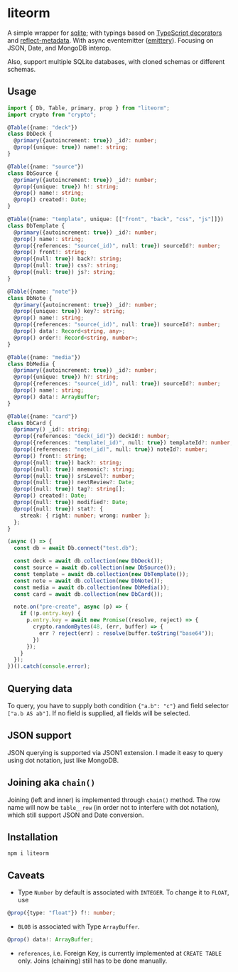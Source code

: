 # liteorm

A simple wrapper for [sqlite](sqlite); with typings based on [TypeScript decorators](https://www.typescriptlang.org/docs/handbook/decorators.html) and [reflect-metadata](https://www.npmjs.com/package/reflect-metadata). With async eventemitter ([emittery](https://www.npmjs.com/package/emittery)). Focusing on JSON, Date, and MongoDB interop.

Also, support multiple SQLite databases, with cloned schemas or different schemas.

## Usage

```typescript
import { Db, Table, primary, prop } from "liteorm";
import crypto from "crypto";

@Table({name: "deck"})
class DbDeck {
  @primary({autoincrement: true}) _id?: number;
  @prop({unique: true}) name!: string;
}

@Table({name: "source"})
class DbSource {
  @primary({autoincrement: true}) _id?: number;
  @prop({unique: true}) h!: string;
  @prop() name!: string;
  @prop() created!: Date;
}

@Table({name: "template", unique: [["front", "back", "css", "js"]]})
class DbTemplate {
  @primary({autoincrement: true}) _id?: number;
  @prop() name!: string;
  @prop({references: "source(_id)", null: true}) sourceId?: number;
  @prop() front!: string;
  @prop({null: true}) back?: string;
  @prop({null: true}) css?: string;
  @prop({null: true}) js?: string;
}

@Table({name: "note"})
class DbNote {
  @primary({autoincrement: true}) _id?: number;
  @prop({unique: true}) key?: string;
  @prop() name!: string;
  @prop({references: "source(_id)", null: true}) sourceId?: number;
  @prop() data!: Record<string, any>;
  @prop() order!: Record<string, number>;
}

@Table({name: "media"})
class DbMedia {
  @primary({autoincrement: true}) _id?: number;
  @prop({unique: true}) h?: string;
  @prop({references: "source(_id)", null: true}) sourceId?: number;
  @prop() name!: string;
  @prop() data!: ArrayBuffer;
}

@Table({name: "card"})
class DbCard {
  @primary() _id!: string;
  @prop({references: "deck(_id)"}) deckId!: number;
  @prop({references: "template(_id)", null: true}) templateId?: number;
  @prop({references: "note(_id)", null: true}) noteId?: number;
  @prop() front!: string;
  @prop({null: true}) back?: string;
  @prop({null: true}) mnemonic?: string;
  @prop({null: true}) srsLevel?: number;
  @prop({null: true}) nextReview?: Date;
  @prop({null: true}) tag?: string[];
  @prop() created!: Date;
  @prop({null: true}) modified?: Date;
  @prop({null: true}) stat?: {
    streak: { right: number; wrong: number };
  };
}

(async () => {
  const db = await Db.connect("test.db");

  const deck = await db.collection(new DbDeck());
  const source = await db.collection(new DbSource());
  const template = await db.collection(new DbTemplate());
  const note = await db.collection(new DbNote());
  const media = await db.collection(new DbMedia());
  const card = await db.collection(new DbCard());

  note.on("pre-create", async (p) => {
    if (!p.entry.key) {
      p.entry.key = await new Promise((resolve, reject) => {
        crypto.randomBytes(48, (err, buffer) => {
          err ? reject(err) : resolve(buffer.toString("base64"));
        })
      });
    }
  });
})().catch(console.error);
```

## Querying data

To query, you have to supply both condition `{"a.b": "c"}` and field selector `["a.b AS ab"]`. If no field is supplied, all fields will be selected.

## JSON support

JSON querying is supported via JSON1 extension. I made it easy to query using dot notation, just like MongoDB.

## Joining aka `chain()`

Joining (left and inner) is implemented through `chain()` method. The row name will now be `table__row` (in order not to interfere with dot notation), which still support JSON and Date conversion.

## Installation

```
npm i liteorm
```

## Caveats

- Type `Number` by default is associated with `INTEGER`. To change it to `FLOAT`, use

```typescript
@prop({type: "float"}) f!: number;
```

- `BLOB` is associated with Type `ArrayBuffer`.

```typescript
@prop() data!: ArrayBuffer;
```

- `references`, i.e. Foreign Key, is currently implemented at `CREATE TABLE` only. Joins (chaining) still has to be done manually.
